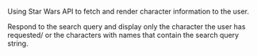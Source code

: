 Using Star Wars API to fetch and render character information to the user.

Respond to the search query and display only the character the user has requested/ or the characters with names that contain the search query string.